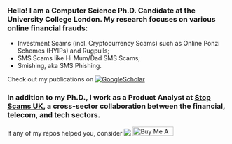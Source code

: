 ### Hello! I am a Computer Science Ph.D. Candidate at the University College London. My research focuses on various online financial frauds:
* Investment Scams (incl. Cryptocurrency Scams) such as Online Ponzi Schemes (HYIPs) and Rugpulls;
* SMS Scams like Hi Mum/Dad SMS Scams;
* Smishing, aka SMS Phishing.

Check out my publications on [![GoogleScholar](https://img.shields.io/badge/GoogleScholar-sharadagarwal-blue&?logo=google-scholar)](https://scholar.google.com/citations?user=yRVFJp8AAAAJ&hl=en)

### In addition to my Ph.D., I work as a Product Analyst at [Stop Scams UK](https://stopscamsuk.org.uk/), a cross-sector collaboration between the financial, telecom, and tech sectors.

If any of my repos helped you, consider [![](https://img.shields.io/static/v1?label=Sponsor&message=%E2%9D%A4&logo=GitHub&color=%23fe8e86)](https://github.com/sponsors/sharad1126)
<a href="https://www.buymeacoffee.com/sharad1126" target="_blank"><img src="https://cdn.buymeacoffee.com/buttons/default-orange.png" alt="Buy Me A Coffee" height="20" width="93"></a>
